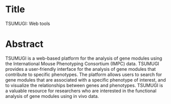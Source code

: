 # Title

TSUMUGI: Web tools

# Abstract

TSUMUGI is a web-based platform for the analysis of gene modules using the International Mouse Phenotyping Consortium (IMPC) data. TSUMUGI provides a user-friendly interface for the analysis of gene modules that contribute to specific phenotypes. The platform allows users to search for gene modules that are associated with a specific phenotype of interest, and to visualize the relationships between genes and phenotypes. TSUMUGI is a valuable resource for researchers who are interested in the functional analysis of gene modules using in vivo data.


